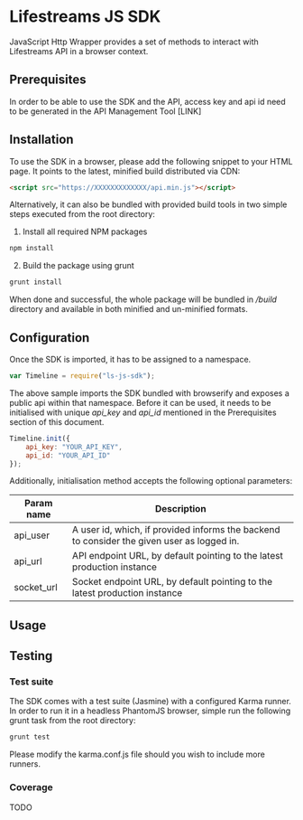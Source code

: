 Lifestreams JS SDK
=========

JavaScript Http Wrapper provides a set of methods to interact with Lifestreams API in a browser context.

Prerequisites
-------------
In order to be able to use the SDK and the API, access key and api id need to be generated in the API Management Tool [LINK]

Installation
-----------
To use the SDK in a browser, please add the following snippet to your HTML page. It points to the latest, minified build distributed via CDN:

```html
<script src="https://XXXXXXXXXXXXX/api.min.js"></script>
```

Alternatively, it can also be bundled with provided build tools in two simple steps executed from the root directory:

1. Install all required NPM packages
```sh
npm install
```

2. Build the package using grunt
```sh
grunt install
```

When done and successful, the whole package will be bundled in */build* directory and available in both minified and un-minified formats.

Configuration
-------------
Once the SDK is imported, it has to be assigned to a namespace.

```js
var Timeline = require("ls-js-sdk");
```

The above sample imports the SDK bundled with browserify and exposes a public api within that namespace. Before it can be used, it needs to be initialised with unique *api_key* and *api_id* mentioned in the Prerequisites section of this document.

```js
Timeline.init({
    api_key: "YOUR_API_KEY",
    api_id: "YOUR_API_ID"
});
```

Additionally, initialisation method accepts the following optional parameters:

| Param name | Description |
| --- | --- |
| api_user | A user id, which, if provided informs the backend to consider the given user as logged in. |
| api_url | API endpoint URL, by default pointing to the latest production instance |
| socket_url | Socket endpoint URL, by default pointing to the latest production instance |

Usage
-----

Testing
-------
### Test suite
The SDK comes with a test suite (Jasmine) with a configured Karma runner.
In order to run it in a headless PhantomJS browser, simple run the following grunt task from the root directory:

```sh
grunt test
```

Please modify the karma.conf.js file should you wish to include more runners.

### Coverage
TODO